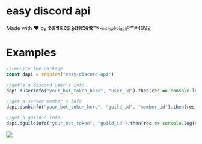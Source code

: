 # easy discord api
Made with ❤️ by 𝕯𝕽𝕬𝕲𝕺𝕹𝕳𝖀𝕹𝕿𝕰𝕽™®-𝔪𝔠𝔷𝔤𝔬𝔡𝔭𝔦𝔤𝔤𝔶ᴰᵉᵛ#4992
# Examples
```js
//require the package
const dapi = require("easy-discord-api")

//get's a discord user's info
dapi.duserinfo("your_bot_token_here", "user_Id").then(res => console.log(res))

//get a server member's info
dapi.dsmbinfo("your_bot_token_here", "guild_id", "member_id").then(res => console.log(res))

//get a guild's info
dapi.dguildinfo("your_bot_token", "guild_id").then(res => console.log(res))
```

[<img src="https://nodei.co/npm/easy-discord-api.png?downloads=true&stars=true">](https://npmjs.com/easy-discord-api)

